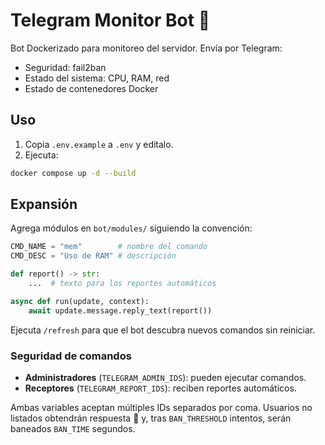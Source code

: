 # Telegram Monitor Bot 📡

Bot Dockerizado para monitoreo del servidor. Envía por Telegram:

- Seguridad: fail2ban
- Estado del sistema: CPU, RAM, red
- Estado de contenedores Docker

## Uso

1. Copia `.env.example` a `.env` y edítalo.
2. Ejecuta:

```bash
docker compose up -d --build
```

## Expansión

Agrega módulos en `bot/modules/` siguiendo la convención:

```python
CMD_NAME = "mem"        # nombre del comando
CMD_DESC = "Uso de RAM" # descripción

def report() -> str:
    ...  # texto para los reportes automáticos

async def run(update, context):
    await update.message.reply_text(report())
```

Ejecuta `/refresh` para que el bot descubra nuevos comandos sin reiniciar.

### Seguridad de comandos
- **Administradores** (`TELEGRAM_ADMIN_IDS`): pueden ejecutar comandos.
- **Receptores**   (`TELEGRAM_REPORT_IDS`): reciben reportes automáticos.

Ambas variables aceptan múltiples IDs separados por coma.
Usuarios no listados obtendrán respuesta 🚫 y, tras `BAN_THRESHOLD` intentos, serán baneados `BAN_TIME` segundos.

